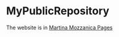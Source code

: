 # MyPublicRepository

The website is in [Martina Mozzanica Pages](https://mmozzanica5.github.io/MyPublicRepository/) 
